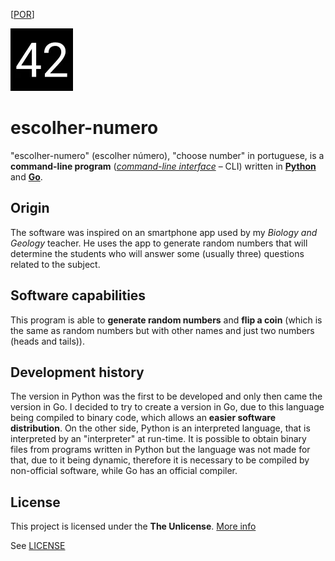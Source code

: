 [[POR](README.md)]

![logo-v1 \("42"\)](logo/v1/logo-v1-webp-100px.webp)

# escolher-numero

"escolher-numero" (escolher número), "choose number" in portuguese, is a **command-line program** \([*command-line interface*](https://en.wikipedia.org/wiki/Command-line_interface) – CLI\) written in [**Python**](https://www.python.org/) and [**Go**](https://golang.org/).

## Origin

The software was inspired on an smartphone app used by my *Biology and Geology* teacher. He uses the app to generate random numbers that will determine the students who will answer some (usually three) questions related to the subject.

## Software capabilities

This program is able to **generate random numbers** and **flip a coin** (which is the same as random numbers but with other names and just two numbers (heads and tails)).

## Development history

The version in Python was the first to be developed and only then came the version in Go. I decided to try to create a version in Go, due to this language being compiled to binary code, which allows an **easier software distribution**. On the other side, Python is an interpreted language, that is interpreted by an "interpreter" at run-time. It is possible to obtain binary files from programs written in Python but the language was not made for that, due to it being dynamic, therefore it is necessary to be compiled by non-official software, while Go has an official compiler.

## License

This project is licensed under the **The Unlicense**. [More info](https://choosealicense.com/licenses/unlicense/)

See [LICENSE](LICENSE)



[releases]: https://github.com/a21989/escolher-numero/releases